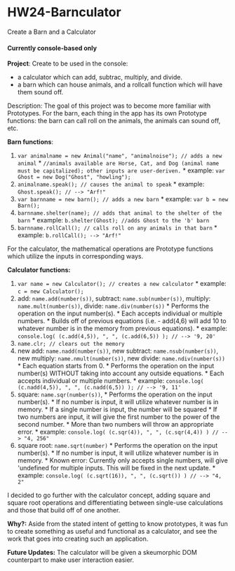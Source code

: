 HW24-Barnculator
================

Create a Barn and a Calculator

#### Currently console-based only

**Project**: Create to be used in the console:
* a calculator which can add, subtrac, multiply, and divide.
* a barn which can house animals, and a rollcall function which will have them sound off.

Description: The goal of this project was to become more familiar with Prototypes. 
For the barn, each thing in the app has its own Prototype functions: the barn can call roll on the animals, the animals can sound off, etc.

**Barn functions**:  
  1. `var animalname = new Animal("name", "animalnoise"); // adds a new animal`
    * `//animals available are Horse, Cat, and Dog (animal name must be capitalized); other inputs are user-deriven.`
    * example: `var Ghost = new Dog("Ghost", "howling");`
  2. `animalname.speak(); // causes the animal to speak`
    * example: `Ghost.speak(); // --> "Arf!"`
  3. `var barnname = new barn(); // adds a new barn`
    * example: `var b = new Barn();`
  4. `barnname.shelter(name); // adds that animal to the shelter of the barn`
    * example: `b.shelter(Ghost); //adds Ghost to the 'b' barn`
  5. `barnname.rollCall(); // calls roll on any animals in that barn`
    * example: `b.rollCall(); --> "Arf!"`

For the calculator, the mathematical operations are Prototype functions which utilize the inputs in corresponding ways.

**Calculator functions:**
  1. `var name = new Calculator(); // creates a new calculator`
    * example: `c = new Calculator();`
  2. add: `name.add(number(s))`, subtract: `name.sub(number(s))`, multiply: `name.mult(number(s))`, divide: `name.div(number(s))`
    * Performs the operation on the input number(s).
    * Each accepts individual or multiple numbers.
    * Builds off of previous equations (i.e. - add(4,6) will add 10 to whatever number is in the memory from previous equations).
    * example: `console.log( (c.add(4,5)), ", ", (c.add(6,5)) ); // --> '9, 20'`
  3. `name.clr; // clears out the memory`
  4. new add: `name.nadd(number(s))`, new subtract: `name.nsub(number(s))`, new multiply: `name.nmult(number(s))`, new divide: `name.ndiv(number(s))`
    * Each equation starts from 0.
    * Performs the operation on the input number(s) WITHOUT taking into account any outside equations.
    * Each accepts individual or multiple numbers.
    * example: `console.log( (c.nadd(4,5)), ", ", (c.nadd(6,5)) ); // --> '9, 11'`
  5. square: `name.sqr(number(s))`,
    * Performs the operation on the input number(s).
    * If no number is input, it will utilize whatever number is in memory.
    * If a single number is input, the number will be squared
    * If two numbers are input, it will give the first number to the power of the second number.
    * More than two numbers will throw an appropriate error.
    * example: `console.log( (c.sqr(4)), ", ", (c.sqr(4,4)) ) // --> "4, 256"`
  6. square root: `name.sqrt(number)`
    * Performs the operation on the input number(s).
    * If no number is input, it will utilize whatever number is in memory.
    * Known error: Currently only accepts single numbers, will give 'undefined for multiple inputs. This will be fixed in the next update.
    * example: `console.log( (c.sqrt(16)), ", ", (c.sqrt()) ) // --> "4, 2"`


I decided to go further with the calculator concept, adding square and square root operations and differentiating between single-use calculations and those that build off of one another.

**Why?:** Aside from the stated intent of getting to know prototypes, it was fun to create something as useful and functional as a calculator, and see the work that goes into creating such an application.

**Future Updates:** The calculator will be given a skeumorphic DOM counterpart to make user interaction easier.
